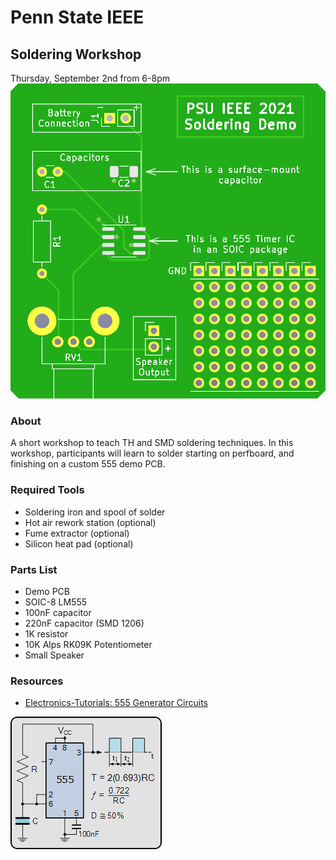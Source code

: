 # Penn State IEEE
## Soldering Workshop
Thursday, September 2nd from 6-8pm
![Board Front](images/Board-Front.png)

### About 
A short workshop to teach TH and SMD soldering techniques. In this workshop, participants will learn to solder starting on perfboard, and finishing on a custom 555 demo PCB.

### Required Tools
- Soldering iron and spool of solder
- Hot air rework station (optional)
- Fume extractor (optional)
- Silicon heat pad (optional)

### Parts List
- Demo PCB
- SOIC-8 LM555
- 100nF capacitor
- 220nF capacitor (SMD 1206)
- 1K resistor
- 10K Alps RK09K Potentiometer
- Small Speaker

### Resources
- [Electronics-Tutorials: 555 Generator Circuits](https://www.electronics-tutorials.ws/waveforms/555-circuits-part-1.html)

![Schematic Reference](images/SimpleOscillator.png)
